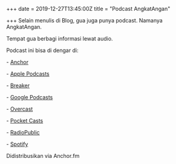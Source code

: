 +++
date = 2019-12-27T13:45:00Z
title = "Podcast AngkatAngan"

+++
Selain menulis di Blog, gua juga punya podcast. Namanya AngkatAngan.<!--more-->

Tempat gua berbagi informasi lewat audio.

Podcast ini bisa di dengar di:

\- [Anchor](https://anchor.fm/angkatangan)

\- [Apple Podcasts](https://podcasts.apple.com/us/podcast/angkat-angan/id1471146292?uo=4)

\- [Breaker](https://www.breaker.audio/angkat-angan)

\- [Google Podcasts](https://www.google.com/podcasts?feed=aHR0cHM6Ly9hbmNob3IuZm0vcy9jNjBlMjYwL3BvZGNhc3QvcnNz)

\- [Overcast](https://overcast.fm/itunes1471146292/angkat-angan)

\- [Pocket Casts](https://pca.st/GeV1)

\- [RadioPublic](https://radiopublic.com/angkat-angan-WaXvv4)

\- [Spotify](https://open.spotify.com/show/6h3Q1JPxp6mrP8cwhTJt7z)

Didistribusikan via Anchor.fm